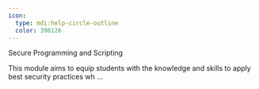 ```yaml
---
icon:
  type: mdi:help-circle-outline
  color: 398126
---
```


Secure Programming and Scripting

This module aims to equip students with the knowledge and skills to apply best security practices wh ... 
